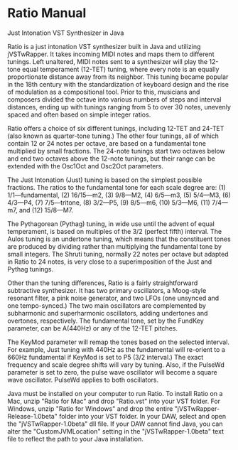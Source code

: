 # Ratio Manual
Just Intonation VST Synthesizer in Java

Ratio is a just intonation VST synthesizer built in Java and utilizing jVSTwRapper. It takes incoming MIDI notes and maps them to different tunings. Left unaltered, MIDI notes sent to a synthesizer will play the 12-tone equal temperament (12-TET) tuning, where every note is an equally proportionate distance away from its neighbor. This tuning became popular in the 18th century with the standardization of keyboard design and the rise of modulation as a compositional tool. Prior to this, musicians and composers divided the octave into various numbers of steps and interval distances, ending up with tunings ranging from 5 to over 30 notes, unevenly spaced and often based on simple integer ratios.

Ratio offers a choice of six different tunings, including 12-TET and 24-TET (also known as quarter-tone tuning.) The other four tunings, all of which contain 12 or 24 notes per octave, are based on a fundamental tone multiplied by small fractions. The 24-note tunings start two octaves below and end two octaves above the 12-note tunings, but their range can be extended with the Osc1Oct and Osc2Oct parameters.

The Just Intonation (Just) tuning is based on the simplest possible fractions. The ratios to the fundamental tone for each scale degree are: (1) 1/1—fundamental, (2) 16/15—m2, (3) 9/8—M2, (4) 6/5—m3, (5) 5/4—M3, (6) 4/3—P4, (7) 7/5—tritone, (8) 3/2—P5, (9) 8/5—m6, (10) 5/3—M6, (11) 7/4—m7,  and (12) 15/8—M7.

The Pythagorean (Pythag) tuning, in wide use until the advent of equal temperament, is based on multiples of the 3/2 (perfect fifth) interval. The Aulos tuning is an undertone tuning, which means that the constituent tones are produced by dividing rather than multiplying the fundamental tone by small integers. The Shruti tuning, normally 22 notes per octave but adapted in Ratio to 24 notes, is very close to a superimposition of the Just and Pythag tunings.

Other than the tuning differences, Ratio is a fairly straightforward subtractive synthesizer. It has two primary oscillators, a Moog-style resonant filter, a pink noise generator, and two LFOs (one unsynced and one tempo-synced.) The two main oscillators are complemented by subharmonic and superharmonic oscillators, adding undertones and overtones, respectively. The fundamental tone, set by the FundKey parameter, can be A(440Hz) or any of the 12-TET pitches.

The KeyMod parameter will remap the tones based on the selected interval. For example, Just tuning with 440Hz as the fundamental will re-orient to a 660Hz fundamental if KeyMod is set to P5 (3/2 interval.) The exact frequency and scale degree shifts will vary by tuning.
Also, if the PulseWd parameter is set to zero, the pulse wave oscillator will become a square wave oscillator. PulseWd applies to both oscillators.

Java must be installed on your computer to run Ratio. To install Ratio on a Mac, unzip "Ratio for Mac" and drop "Ratio.vst" into your VST folder. For Windows, unzip "Ratio for Windows" and drop the entire "jVSTwRapper-Release-1.0beta" folder into your VST folder. In your DAW, select and open the "jVSTwRapper-1.0beta" dll file. If your DAW cannot find Java, you can alter the "CustomJVMLocation" setting in the "jVSTwRapper-1.0beta" text file to reflect the path to your Java installation.
